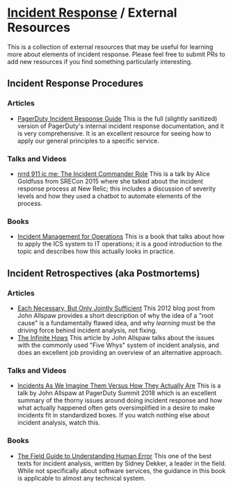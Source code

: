 # [Incident Response](./README.md) / External Resources

This is a collection of external resources that may be useful for learning
more about elements of incident response. Please feel free to submit PRs
to add new resources if you find something particularly interesting.

## Incident Response Procedures

### Articles

* [PagerDuty Incident Response Guide](https://response.pagerduty.com/)
  This is the full (slightly sanitized) version of PagerDuty's internal
  incident response documentation, and it is very comprehensive. It is
  an excellent resource for seeing how to apply our general principles
  to a specific service.

### Talks and Videos

* [nrrd 911 ic me: The Incident Commander Role](https://www.usenix.org/node/195653)
  This is a talk by Alice Goldfuss from SRECon 2015 where she talked
  about the incident response process at New Relic; this includes a
  discussion of severity levels and how they used a chatbot to
  automate elements of the process.

### Books

* [Incident Management for Operations](http://shop.oreilly.com/product/0636920036159.do)
  This is a book that talks about how to apply the ICS system to
  IT operations; it is a good introduction to the topic and
  describes how this actually looks in practice.

## Incident Retrospectives (aka Postmortems)

### Articles

* [Each Necessary, But Only Jointly Sufficient](https://www.kitchensoap.com/2012/02/10/each-necessary-but-only-jointly-sufficient/)
  This 2012 blog post from John Allspaw provides a short description of
  why the idea of a "root cause" is a fundamentally flawed idea, and why
  *learning* must be the driving force behind incident analysis, not fixing.
* [The Infinite Hows](https://www.oreilly.com/radar/the-infinite-hows/)
  This article by John Allspaw talks about the issues with the
  commonly used "Five Whys" system of incident analysis, and does an
  excellent job providing an overview of an alternative approach.

### Talks and Videos

* [Incidents As We Imagine Them Versus How They Actually Are](https://www.youtube.com/watch?v=8DtzmV1jiyQ)
  This is a talk by John Allspaw at PagerDuty Summit 2018 which is an
  excellent summary of the thorny issues around doing incident response
  and how what actually happened often gets oversimplified in a desire
  to make incidents fit in standardized boxes. If you watch nothing else
  about incident analysis, watch this.

### Books

* [The Field Guide to Understanding Human Error](https://www.amazon.com/Field-Guide-Understanding-Human-Error-ebook-dp-B00BL0OZ0E/dp/B00BL0OZ0E/)
  This one of the best texts for incident analysis, written by Sidney
  Dekker, a leader in the field. While not specifically about software
  services, the guidance in this book is applicable to almost any
  technical system.
